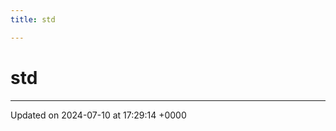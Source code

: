 ```yaml
---
title: std

---
```


# std








-------------------------------

Updated on 2024-07-10 at 17:29:14 +0000